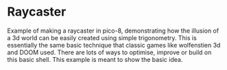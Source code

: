 # Raycaster

Example of making a raycaster in pico-8, demonstrating how the illusion of a 3d world can be easily created using simple trigonometry. This is essentially the same basic technique that  classic games like wolfenstien 3d and DOOM used. There are lots of ways to optimise, improve or build on this basic shell. This example is meant to show the basic idea.
